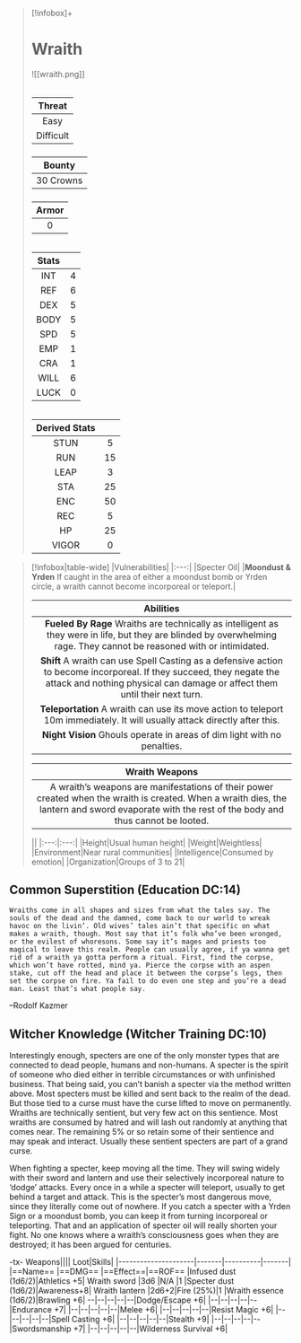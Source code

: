 >[!infobox]+
># Wraith
>![[wraith.png]]
>###### 
>|Threat|
>|:---:|
>|Easy|
>|Difficult|
>##### 
>|Bounty|
>|:---:|
>|30 Crowns|
>#####
>|Armor|
>|:---:|
>|0|
>###### 
>|Stats||
>|:---:|:---:|
>|INT|4|
>|REF|6|
>|DEX|5|
>|BODY|5|
>|SPD|5|
>|EMP|1|
>|CRA|1|
>|WILL|6|
>|LUCK|0|
>######
>|Derived Stats||
>|:---:|:---:|
>|STUN|5|
>|RUN|15|
>|LEAP|3|
>|STA|25|
>|ENC|50|
>|REC|5|
>|HP|25|
>|VIGOR|0|

>[!infobox|table-wide]
>|Vulnerabilities|
>|:---:|
>|Specter Oil|
>|**Moondust & Yrden** If caught in the area of either a moondust bomb or Yrden circle, a wraith cannot become incorporeal or teleport.|
>
>|Abilities|
>|:---:|
>|**Fueled By Rage** Wraiths are technically as intelligent as they were in life, but they are blinded by overwhelming rage. They cannot be reasoned with or intimidated.|
>|**Shift** A wraith can use Spell Casting as a defensive action to become incorporeal. If they succeed, they negate the attack and nothing physical can damage or affect them until their next turn.|
>|**Teleportation** A wraith can use its move action to teleport 10m immediately. It will usually attack directly after this.|
>|**Night Vision** Ghouls operate in areas of dim light with no penalties.|
>
>|Wraith Weapons|
>|:---:|
>|A wraith’s weapons are manifestations of their power created when the wraith is created. When a wraith dies, the lantern and sword evaporate with the rest of the body and thus cannot be looted.|
>
>||
>|:---:|:---:|
>|Height|Usual human height|
>|Weight|Weightless|
>|Environment|Near rural communities|
>|Intelligence|Consumed by emotion|
>|Organization|Groups of 3 to 21|

## Common Superstition (Education DC:14)
```ad-quote
Wraiths come in all shapes and sizes from what the tales say. The souls of the dead and the damned, come back to our world to wreak havoc on the livin’. Old wives’ tales ain’t that specific on what makes a wraith, though. Most say that it’s folk who’ve been wronged, or the evilest of whoresons. Some say it’s mages and priests too magical to leave this realm. People can usually agree, if ya wanna get rid of a wraith ya gotta perform a ritual. First, find the corpse, which won’t have rotted, mind ya. Pierce the corpse with an aspen stake, cut off the head and place it between the corpse’s legs, then set the corpse on fire. Ya fail to do even one step and you’re a dead man. Least that’s what people say.
```
–Rodolf Kazmer

## Witcher Knowledge (Witcher Training DC:10)
Interestingly enough, specters are one of the only monster types that are connected to dead people, humans and non-humans. A specter is the spirit of someone who died either in terrible circumstances or with unfinished business. That being said, you can’t banish a specter via the method written above. Most specters must be killed and sent back to the realm of the dead. But those tied to a curse must have the curse lifted to move on permanently. Wraiths are technically sentient, but very few act on this sentience. Most wraiths are consumed by hatred and will lash out randomly at anything that comes near. The remaining 5% or so retain some of their sentience and may speak and interact. Usually these sentient specters are part of a grand curse.

When fighting a specter, keep moving all the time. They will swing widely with their sword and lantern and use their selectively incorporeal nature to ‘dodge’ attacks. Every once in a while a specter will teleport, usually to get behind a target and attack. This is the specter’s most dangerous move, since they literally come out of nowhere. If you catch a specter with a Yrden Sign or a moondust bomb, you can keep it from turning incorporeal or teleporting. That and an application of specter oil will really shorten your fight.
No one knows where a wraith’s consciousness goes when they are destroyed; it has been argued for centuries.

-tx-
Weapons||||                  Loot|Skills|
|---------------------|-------|----------|-------|
|==Name==                                       |==DMG==    |==Effect==|==ROF==         |Infused dust (1d6/2)|Athletics +5|
Wraith sword                      |3d6      |N/A              |1      |Specter dust  (1d6/2)|Awareness+8|
Wraith lantern                   |2d6+2|Fire (25%)|1      |Wraith essence (1d6/2)|Brawling +6|
--|--|--|--|--|Dodge/Escape +6|
|--|--|--|--|--|Endurance +7|
|--|--|--|--|--|Melee +6|
|--|--|--|--|--|Resist Magic +6|
|--|--|--|--|--|Spell Casting +6|
|--|--|--|--|--|Stealth +9|
|--|--|--|--|--|Swordsmanship +7|
|--|--|--|--|--|Wilderness Survival +6|